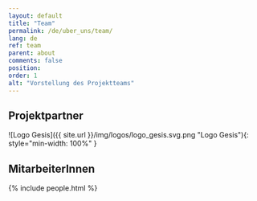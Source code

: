 ```yaml
---
layout: default
title: "Team"
permalink: /de/uber_uns/team/
lang: de
ref: team
parent: about
comments: false
position:
order: 1
alt: "Vorstellung des Projektteams"
---
```


## Projektpartner
![Logo Gesis]({{ site.url }}/img/logos/logo_gesis.svg.png "Logo Gesis"){: style="min-width: 100%" }

## MitarbeiterInnen

{% include people.html %}
